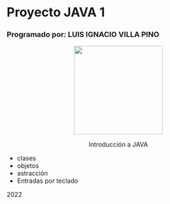 # Proyecto JAVA 1
### Programado por: LUIS IGNACIO VILLA PINO

<p align=center>
  <img src="https://cdn.pixabay.com/photo/2021/04/20/03/40/captain-america-6192855_960_720.png" width="200"  height="200" >
 <p/>
<p align=center>  Introducción a JAVA <p/>

- clases
- objetos
- astracción
- Entradas por teclado

2022
 
